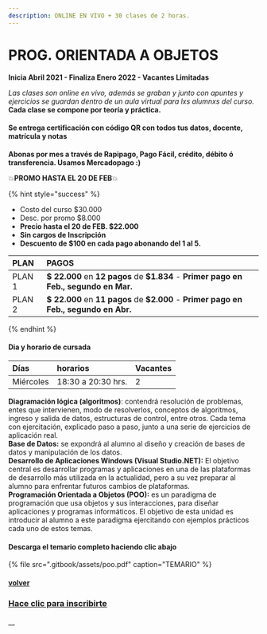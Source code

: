 ```yaml
---
description: ONLINE EN VIVO + 30 clases de 2 horas.
---
```


# PROG. ORIENTADA A OBJETOS

**Inicia Abril 2021 - Finaliza Enero 2022 - Vacantes Limitadas**

_Las clases son online en vivo, además se graban y  junto con apuntes y ejercicios se guardan dentro de un aula virtual para lxs alumnxs del curso._ **Cada clase se compone por teoría y práctica.** 

#### **Se entrega certificación con código QR con todos tus datos, docente, matrícula y notas**

**Abonas por mes a través de Rapipago, Pago Fácil, crédito, débito ó transferencia. Usamos Mercadopago :\)** 

💥**PROMO HASTA EL 20 DE FEB**💥 

{% hint style="success" %}
* Costo del curso $30.000
* Desc. por promo $8.000
* **Precio hasta el 20 de FEB. $22.000**
* **Sin cargos de Inscripción**
* **Descuento de $100 en cada pago abonando del 1 al 5.** 

| PLAN | PAGOS |
| :--- | :--- |
| PLAN 1 | **$ 22.000** en **12 pagos** de **$1.834** - **Primer pago en Feb., segundo en Mar.** |
| PLAN 2 | **$ 22.000** en **11 pagos** de **$2.000** - **Primer pago en Feb., segundo en Abr.** |
{% endhint %}

#### Dia y horario de cursada

| Días | horarios | Vacantes |
| :--- | :--- | :--- |
| Miércoles | 18:30 a 20:30 hrs. | 2 |

**Diagramación lógica \(algoritmos\)**: contendrá resolución de problemas, entes que intervienen, modo de resolverlos, conceptos de algoritmos, ingreso y salida de datos, estructuras de control, entre otros. Cada tema con ejercitación, explicado paso a paso, junto a una serie de ejercicios de aplicación real.  
**Base de Datos:** se expondrá al alumno al diseño y creación de bases de datos y manipulación de los datos.  
**Desarrollo de Aplicaciones Windows \(Visual Studio.NET\):** El objetivo central es desarrollar programas y aplicaciones en una de las plataformas de desarrollo más utilizada en la actualidad, pero a su vez preparar al alumno para enfrentar futuros cambios de plataformas.  
**Programación Orientada a Objetos \(POO\):** es un paradigma de programación que usa objetos y sus interacciones, para diseñar aplicaciones y programas informáticos. El objetivo de esta unidad es introducir al alumno a este paradigma ejercitando con ejemplos prácticos cada uno de estos temas.

#### Descarga el temario completo haciendo clic abajo

{% file src=".gitbook/assets/poo.pdf" caption="TEMARIO" %}

#### [volver](./)

### [Hace clic para inscribirte](http://wa.me/5491164622877?text=Me%20interesa%20el%20curso%20de%20Prog.%20Objetos)

#### 

\_\_


